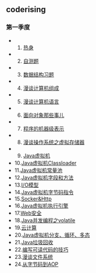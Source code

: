 ## coderising
### 第一季度
- 1. [热身](https://github.com/Alex5Moon/ace_coderising/blob/master/1st_quarter/Notes/20170215.md)
- 2. [自测题](https://github.com/Alex5Moon/ace_coderising/blob/master/1st_quarter/Notes/20170219.md)
- 3. [数据结构习题](https://github.com/Alex5Moon/ace_coderising/blob/master/1st_quarter/Notes/20170219_2.md)
- 4. [漫谈计算机组成](https://github.com/Alex5Moon/ace_coderising/blob/master/1st_quarter/Notes/20170222.md)
- 5. [漫谈计算机语言](https://github.com/Alex5Moon/ace_coderising/blob/master/1st_quarter/Notes/20170222_2.md)
- 6. [面向对象那些事儿](https://github.com/Alex5Moon/ace_coderising/blob/master/1st_quarter/Notes/20170224.md)
- 7. [程序的机器级表示](https://github.com/Alex5Moon/ace_coderising/blob/master/1st_quarter/Notes/20170226.md)
- 8. [漫谈操作系统之虚拟存储器](https://github.com/Alex5Moon/ace_coderising/blob/master/1st_quarter/Notes/20170322.md)
- 9. [Java虚拟机](https://github.com/Alex5Moon/ace_coderising/blob/master/1st_quarter/Notes/20170326.md)
- 10.[Java虚拟机Classloader](https://github.com/Alex5Moon/ace_coderising/blob/master/1st_quarter/Notes/20170329.md)
- 11.[Java虚拟机常量池](https://github.com/Alex5Moon/ace_coderising/blob/master/1st_quarter/Notes/20170405.md)
- 12.[Java虚拟机字段和方法](https://github.com/Alex5Moon/ace_coderising/blob/master/1st_quarter/Notes/20170409.md)
- 13.[I/O模型](https://github.com/Alex5Moon/ace_coderising/blob/master/1st_quarter/Notes/20170412.md)
- 14.[Java虚拟机字节码指令](https://github.com/Alex5Moon/ace_coderising/blob/master/1st_quarter/Notes/20170416.md)
- 15.[Socker&Http](https://github.com/Alex5Moon/ace_coderising/blob/master/1st_quarter/Notes/20170419.md)
- 16.[Java虚拟机执行引擎](https://github.com/Alex5Moon/ace_coderising/blob/master/1st_quarter/Notes/20170423.md)
- 17.[Web安全](https://github.com/Alex5Moon/ace_coderising/blob/master/1st_quarter/Notes/20170427.md)
- 18.[Java并发编程之volatile](https://github.com/Alex5Moon/ace_coderising/blob/master/1st_quarter/Notes/20170503.md)
- 19.[云计算](https://github.com/Alex5Moon/ace_coderising/blob/master/1st_quarter/Notes/20170508.md)
- 20.[Java虚拟机分支、循环、多态](https://github.com/Alex5Moon/ace_coderising/blob/master/1st_quarter/Notes/20170510.md)
- 21.[Java垃圾回收](https://github.com/Alex5Moon/ace_coderising/blob/master/1st_quarter/Notes/20170514.md)
- 22.[编写可读代码的技巧](https://github.com/Alex5Moon/ace_coderising/blob/master/1st_quarter/Notes/20170522.md)
- 23.[漫谈文件系统](https://github.com/Alex5Moon/ace_coderising/blob/master/1st_quarter/Notes/20170525.md)
- 24.[从字节码到AOP](https://github.com/Alex5Moon/ace_coderising/blob/master/1st_quarter/Notes/20170531.md)
